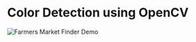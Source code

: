 # Color Detection using OpenCV




![Farmers Market Finder Demo](https://media.giphy.com/media/1VFJMYI6u7z30F3GGY/giphy.gif)

